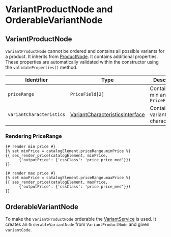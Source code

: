 # VariantProductNode and OrderableVariantNode

## VariantProductNode

`VariantProductNode` cannot be ordered and contains all possible variants for a product. It inherits from [ProductNode](../productnode_and_orderableproductnode.md). It contains additional properties. These properties are automatically validated within the constructor using the `validateProperties()` method.

| Identifier             | Type          | Description                          |
| ---------------------- | ------------ | ------------------------------------ |
| `priceRange`             | `PriceField[2]`        | Contains the min and max `PriceField`  |
| `variantCharacteristics` | [VariantCharacteristicsInterface](simplevariantcharacteristics.md) | Contains all variant characteristics |

### Rendering PriceRange

``` html+twig
{# render min price #}
{% set minPrice = catalogElement.priceRange.minPrice %}
{{ ses_render_price(catalogElement, minPrice,
      {'outputPrice': {'cssClass': 'price price_med'}})
}}

{# render max price #}
{% set maxPrice = catalogElement.priceRange.maxPrice %}
{{ ses_render_price(catalogElement, maxPrice,
      {'outputPrice': {'cssClass': 'price price_med'}})
}}
```

## OrderableVariantNode

To make the `VariantProductNode` orderable the [VariantService](variant_services.md) is used.
It creates an `OrderableVariantNode` from `VariantProductNode` and given `variantCode`.
